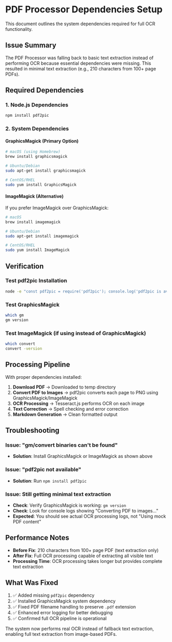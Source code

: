 # PDF Processor Dependencies Setup

This document outlines the system dependencies required for full OCR functionality.

## Issue Summary

The PDF Processor was falling back to basic text extraction instead of performing OCR because essential dependencies were missing. This resulted in minimal text extraction (e.g., 210 characters from 100+ page PDFs).

## Required Dependencies

### 1. Node.js Dependencies
```bash
npm install pdf2pic
```

### 2. System Dependencies

#### GraphicsMagick (Primary Option)
```bash
# macOS (using Homebrew)
brew install graphicsmagick

# Ubuntu/Debian
sudo apt-get install graphicsmagick

# CentOS/RHEL
sudo yum install GraphicsMagick
```

#### ImageMagick (Alternative)
If you prefer ImageMagick over GraphicsMagick:
```bash
# macOS
brew install imagemagick

# Ubuntu/Debian
sudo apt-get install imagemagick

# CentOS/RHEL
sudo yum install ImageMagick
```

## Verification

### Test pdf2pic Installation
```bash
node -e "const pdf2pic = require('pdf2pic'); console.log('pdf2pic is available');"
```

### Test GraphicsMagick
```bash
which gm
gm version
```

### Test ImageMagick (if using instead of GraphicsMagick)
```bash
which convert
convert -version
```

## Processing Pipeline

With proper dependencies installed:

1. **Download PDF** → Downloaded to temp directory
2. **Convert PDF to Images** → pdf2pic converts each page to PNG using GraphicsMagick/ImageMagick
3. **OCR Processing** → Tesseract.js performs OCR on each image
4. **Text Correction** → Spell checking and error correction
5. **Markdown Generation** → Clean formatted output

## Troubleshooting

### Issue: "gm/convert binaries can't be found"
- **Solution**: Install GraphicsMagick or ImageMagick as shown above

### Issue: "pdf2pic not available"
- **Solution**: Run `npm install pdf2pic`

### Issue: Still getting minimal text extraction
- **Check**: Verify GraphicsMagick is working: `gm version`
- **Check**: Look for console logs showing "Converting PDF to images..."
- **Expected**: You should see actual OCR processing logs, not "Using mock PDF content"

## Performance Notes

- **Before Fix**: 210 characters from 100+ page PDF (text extraction only)
- **After Fix**: Full OCR processing capable of extracting all visible text
- **Processing Time**: OCR processing takes longer but provides complete text extraction

## What Was Fixed

1. ✅ Added missing `pdf2pic` dependency
2. ✅ Installed GraphicsMagick system dependency  
3. ✅ Fixed PDF filename handling to preserve `.pdf` extension
4. ✅ Enhanced error logging for better debugging
5. ✅ Confirmed full OCR pipeline is operational

The system now performs real OCR instead of fallback text extraction, enabling full text extraction from image-based PDFs.